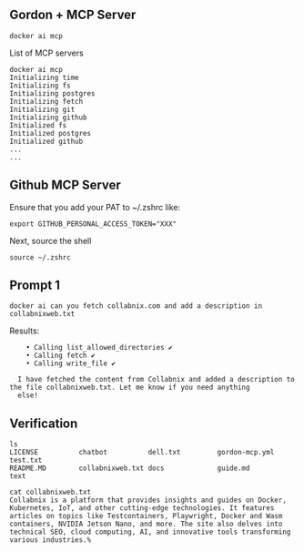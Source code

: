 ## Gordon + MCP Server

```
docker ai mcp
```

List of MCP servers

```
docker ai mcp
Initializing time
Initializing fs
Initializing postgres
Initializing fetch
Initializing git
Initializing github
Initialized fs
Initialized postgres
Initialized github
...
...
```


## Github MCP Server

Ensure that you add your PAT to ~/.zshrc like:

```
export GITHUB_PERSONAL_ACCESS_TOKEN="XXX"
```

Next, source the shell

```
source ~/.zshrc
```

## Prompt 1

```
docker ai can you fetch collabnix.com and add a description in collabnixweb.txt
```

Results:

```
    • Calling list_allowed_directories ✔️
    • Calling fetch ✔️
    • Calling write_file ✔️

  I have fetched the content from Collabnix and added a description to the file collabnixweb.txt. Let me know if you need anything
  else!
```

## Verification

                                                                            
```
ls
LICENSE          chatbot          dell.txt         gordon-mcp.yml   test.txt
README.MD        collabnixweb.txt docs             guide.md         text
```

```
cat collabnixweb.txt
Collabnix is a platform that provides insights and guides on Docker, Kubernetes, IoT, and other cutting-edge technologies. It features articles on topics like Testcontainers, Playwright, Docker and Wasm containers, NVIDIA Jetson Nano, and more. The site also delves into technical SEO, cloud computing, AI, and innovative tools transforming various industries.%
```

